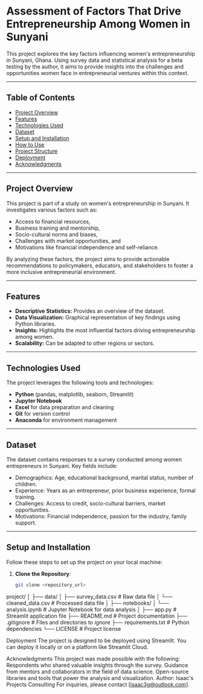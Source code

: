 # Assessment of Factors That Drive Entrepreneurship Among Women in Sunyani

This project explores the key factors influencing women's entrepreneurship in Sunyani, Ghana. Using survey data and statistical analysis for a beta testing by the author, it aims to provide insights into the challenges and opportunities women face in entrepreneurial ventures within this context.

---

## Table of Contents
- [Project Overview](#project-overview)
- [Features](#features)
- [Technologies Used](#technologies-used)
- [Dataset](#dataset)
- [Setup and Installation](#setup-and-installation)
- [How to Use](#how-to-use)
- [Project Structure](#project-structure)
- [Deployment](#deployment)
- [Acknowledgments](#acknowledgments)

---

## Project Overview
This project is part of a study on women's entrepreneurship in Sunyani. It investigates various factors such as:
- Access to financial resources,
- Business training and mentorship,
- Socio-cultural norms and biases,
- Challenges with market opportunities, and
- Motivations like financial independence and self-reliance.

By analyzing these factors, the project aims to provide actionable recommendations to policymakers, educators, and stakeholders to foster a more inclusive entrepreneurial environment.

---

## Features
- **Descriptive Statistics:** Provides an overview of the dataset.
- **Data Visualization:** Graphical representation of key findings using Python libraries.
- **Insights:** Highlights the most influential factors driving entrepreneurship among women.
- **Scalability:** Can be adapted to other regions or sectors.

---

## Technologies Used
The project leverages the following tools and technologies:
- **Python** (pandas, matplotlib, seaborn, Streamlit)
- **Jupyter Notebook**
- **Excel** for data preparation and cleaning
- **Git** for version control
- **Anaconda** for environment management

---

## Dataset
The dataset contains responses to a survey conducted among women entrepreneurs in Sunyani. Key fields include:
- Demographics: Age, educational background, marital status, number of children.
- Experience: Years as an entrepreneur, prior business experience, formal training.
- Challenges: Access to credit, socio-cultural barriers, market opportunities.
- Motivations: Financial independence, passion for the industry, family support.

---

## Setup and Installation
Follow these steps to set up the project on your local machine:

1. **Clone the Repository**:
   ```bash
   git clone <repository_url>


project/
│
├── data/
│   ├── survey_data.csv          # Raw data file
│   └── cleaned_data.csv         # Processed data file
│
├── notebooks/
│   └── analysis.ipynb           # Jupyter Notebook for data analysis
│
├── app.py                       # Streamlit application file
├── README.md                    # Project documentation
├── .gitignore                   # Files and directories to ignore
├── requirements.txt             # Python dependencies
└── LICENSE                      # Project license


Deployment
The project is designed to be deployed using Streamlit. You can deploy it locally or on a platform like Streamlit Cloud.

Acknowledgments
This project was made possible with the following:
Respondents who shared valuable insights through the survey.
Guidance from mentors and collaborators in the field of data science.
Open-source libraries and tools that power the analysis and visualization.
Author: Isaac's Projects Consulting
For inquiries, please contact [isaac3g@outlook.com].
